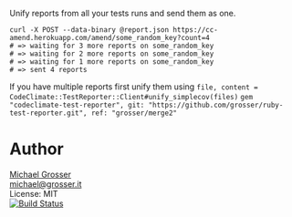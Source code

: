 Unify reports from all your tests runs and send them as one.

```
curl -X POST --data-binary @report.json https://cc-amend.herokuapp.com/amend/some_random_key?count=4
# => waiting for 3 more reports on some_random_key
# => waiting for 2 more reports on some_random_key
# => waiting for 1 more reports on some_random_key
# => sent 4 reports
```

If you have multiple reports first unify them using `file, content = CodeClimate::TestReporter::Client#unify_simplecov(files)`
`gem "codeclimate-test-reporter", git: "https://github.com/grosser/ruby-test-reporter.git", ref: "grosser/merge2"`

Author
======
[Michael Grosser](http://grosser.it)<br/>
michael@grosser.it<br/>
License: MIT<br/>
[![Build Status](https://travis-ci.org/grosser/amend.png)](https://travis-ci.org/grosser/amend)
